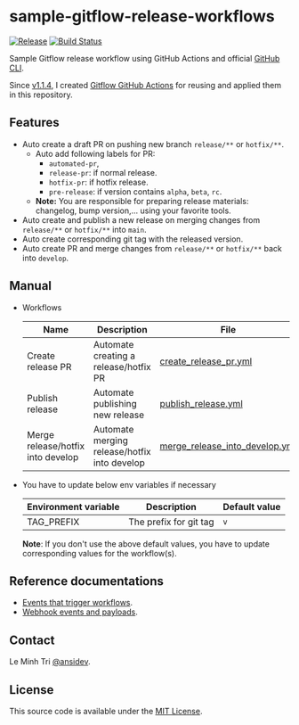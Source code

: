 # sample-gitflow-release-workflows

[![Release](https://img.shields.io/github/release/ansidev/sample-gitflow-release-workflows.svg)](https://github.com/ansidev/sample-gitflow-release-workflows/releases)
[![Build Status](https://github.com/ansidev/sample-gitflow-release-workflows/workflows/release/badge.svg)](https://github.com/ansidev/sample-gitflow-release-workflows/actions)

Sample Gitflow release workflow using GitHub Actions and official [GitHub CLI](https://cli.github.com/manual/).

Since [v1.1.4](https://github.com/ansidev/sample-gitflow-release-workflows/releases/tag/v1.1.4), I created [Gitflow GitHub Actions](https://github.com/ghacts/gitflow) for reusing and applied them in this repository.

## Features

- Auto create a draft PR on pushing new branch `release/**` or `hotfix/**`.
  - Auto add following labels for PR:
    - `automated-pr`,
    - `release-pr`: if normal release.
    - `hotfix-pr`: if hotfix release.
    - `pre-release`: if version contains `alpha`, `beta`, `rc`.
  - **Note:** You are responsible for preparing release materials: changelog, bump version,... using your favorite tools.
- Auto create and publish a new release on merging changes from `release/**` or `hotfix/**` into `main`.
- Auto create corresponding git tag with the released version.
- Auto create PR and merge changes from `release/**` or `hotfix/**` back into `develop`.

## Manual

- Workflows

  | Name                              | Description                                  | File                                                                                 |
  | --------------------------------- | -------------------------------------------- | ------------------------------------------------------------------------------------ |
  | Create release PR                 | Automate creating a release/hotfix PR        | [create_release_pr.yml](./.github/workflows/create_release_pr.yml)                   |
  | Publish release                   | Automate publishing new release              | [publish_release.yml](./.github/workflows/publish_release.yml)                       |
  | Merge release/hotfix into develop | Automate merging release/hotfix into develop | [merge_release_into_develop.yml](./.github/workflows/merge_release_into_develop.yml) |

- You have to update below env variables if necessary

  | Environment variable | Description            | Default value |
  | -------------------- | ---------------------- | ------------- |
  | TAG_PREFIX           | The prefix for git tag | `v`           |

  **Note**: If you don't use the above default values, you have to update corresponding values for the workflow(s).

## Reference documentations

- [Events that trigger workflows](https://docs.github.com/en/actions/using-workflows/events-that-trigger-workflows).
- [Webhook events and payloads](https://docs.github.com/developers/webhooks-and-events/webhooks/webhook-events-and-payloads).

## Contact

Le Minh Tri [@ansidev](https://ansidev.xyz/about).

## License

This source code is available under the [MIT License](/LICENSE).
